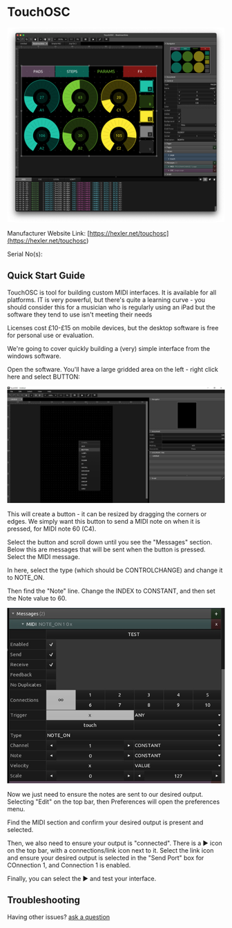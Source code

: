 # TouchOSC

![interface](<touchosc-screens-07.png>)

Manufacturer Website Link: [https://hexler.net/touchosc](<https://hexler.net/touchosc>)

Serial No(s): 

## Quick Start Guide

TouchOSC is tool for building custom MIDI interfaces. It is available for all platforms. IT is very powerful, but there's quite a learning curve - you should consider this for a musician who is regularly using an iPad but the software they tend to use isn't meeting their needs

Licenses cost £10-£15 on mobile devices, but the desktop software is free for personal use or evaluation.

We're going to cover quickly building a (very) simple interface from the windows software.

Open the software. You'll have a large gridded area on the left - right click here and select BUTTON:

![The TouchOSC interface](<tut1.jpg>)

This will create a button - it can be resized by dragging the corners or edges. We simply want this button to send a MIDI note on when it is pressed, for MIDI note 60 (C4). 

Select the button and scroll down until you see the "Messages" section. Below this are messages that will be sent when the button is pressed. Select the MIDI message.

In here, select the type (which should be CONTROLCHANGE) and change it to NOTE_ON.

Then find the "Note" line. Change the INDEX to CONSTANT, and then set the Note value to 60.

![Desired button options](<tut2.jpg>)

Now we just need to ensure the notes are sent to our desired output. Selecting "Edit" on the top bar, then Preferences will open the preferences menu.

Find the MIDI section and confirm your desired output is present and selected.

Then, we also need to ensure your output is "connected". There is a ► icon on the top bar, with a connections/link icon next to it. Select the link icon and ensure your desired output is selected in the "Send Port" box for COnnection 1, and Connection 1 is enabled.

Finally, you can select the ► and test your interface.



## Troubleshooting



Having other issues? [ask a question](<mailto:ChrisBall@omnimusic.org.uk>)
